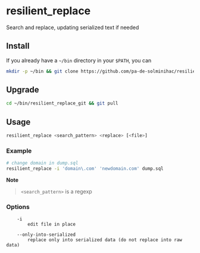 # resilient_replace

Search and replace, updating serialized text if needed

## Install

If you already have a `~/bin` directory in your `$PATH`, you can 

```bash
mkdir -p ~/bin && git clone https://github.com/pa-de-solminihac/resilient_replace.git ~/bin/resilient_replace_git && ln -s ~/bin/resilient_replace_git/resilient_replace ~/bin/resilient_replace
```


## Upgrade

```bash
cd ~/bin/resilient_replace_git && git pull
```


## Usage
```bash
resilient_replace <search_pattern> <replace> [<file>]
```

### Example
```bash
# change domain in dump.sql
resilient_replace -i 'domain\.com' 'newdomain.com' dump.sql
```

**Note**
> `<search_pattern>` is a regexp

### Options
```
    -i
        edit file in place

    --only-into-serialized
        replace only into serialized data (do not replace into raw data)
```

